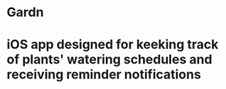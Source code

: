 # Gardn
# iOS app designed for keeking track of plants' watering schedules and receiving reminder notifications
